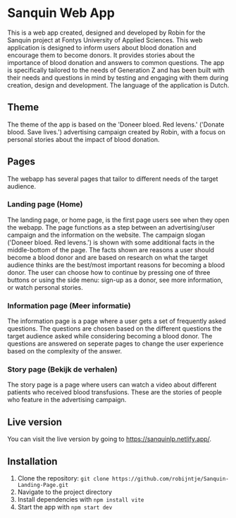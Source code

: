 # Sanquin Web App
This is a web app created, designed and developed by Robin for the Sanquin project at Fontys University of Applied Sciences. This web application is designed to inform users about blood donation and encourage them to become donors. It provides stories about the importance of blood donation and answers to common questions. The app is specifically tailored to the needs of Generation Z and has been built with their needs and questions in mind by testing and engaging with them during creation, design and development. The language of the application is Dutch.
## Theme
The theme of the app is based on the 'Doneer bloed. Red levens.' ('Donate blood. Save lives.') advertising campaign created by Robin, with a focus on personal stories about the impact of blood donation.
## Pages
The webapp has several pages that tailor to different needs of the target audience.
### Landing page (Home)
The landing page, or home page, is the first page users see when they open the webapp. The page functions as a step between an advertising/user campaign and the information on the website. The campaign slogan ('Doneer bloed. Red levens.') is shown with some additional facts in the middle-bottom of the page. The facts shown are reasons a user should become a blood donor and are based on research on what the target audience thinks are the best/most important reasons for becoming a blood donor. The user can choose how to continue by pressing one of three buttons or using the side menu: sign-up as a donor, see more information, or watch personal stories.
### Information page (Meer informatie)
The information page is a page where a user gets a set of frequently asked questions. The questions are chosen based on the different questions the target audience asked while considering becoming a blood donor. The questions are answered on seperate pages to change the user experience based on the complexity of the answer.
### Story page (Bekijk de verhalen)
The story page is a page where users can watch a video about different patients who received blood transfusions. These are the stories of people who feature in the advertising campaign.
## Live version
You can visit the live version by going to https://sanquinlp.netlify.app/.
## Installation
1. Clone the repository: `git clone https://github.com/robijntje/Sanquin-Landing-Page.git`
2. Navigate to the project directory
3. Install dependencies with `npm install vite`
4. Start the app with `npm start dev`
